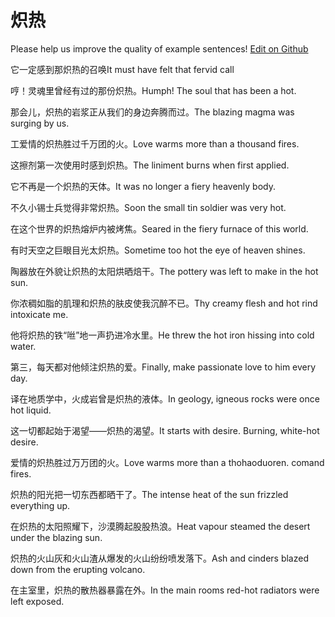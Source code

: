 # 炽热

Please help us improve the quality of example sentences! [Edit on Github](https://github.com/jiyushe/jiyu-example-sentence-source/blob/main/chinese/chire.md)

<p><span class="chinese">它一定感到那炽热的召唤</span><span class="english">It must have felt that fervid call</span></p>

<p><span class="chinese">哼！灵魂里曾经有过的那份炽热。</span><span class="english">Humph! The soul that has been a hot.</span></p>

<p><span class="chinese">那会儿，炽热的岩浆正从我们的身边奔腾而过。</span><span class="english">The blazing magma was surging by us.</span></p>

<p><span class="chinese">工爱情的炽热胜过千万团的火。</span><span class="english">Love warms more than a thousand fires.</span></p>

<p><span class="chinese">这擦剂第一次使用时感到炽热。</span><span class="english">The liniment burns when first applied.</span></p>

<p><span class="chinese">它不再是一个炽热的天体。</span><span class="english">It was no longer a fiery heavenly body.</span></p>

<p><span class="chinese">不久小锡士兵觉得非常炽热。</span><span class="english">Soon the small tin soldier was very hot.</span></p>

<p><span class="chinese">在这个世界的炽热熔炉内被烤焦。</span><span class="english">Seared in the fiery furnace of this world.</span></p>

<p><span class="chinese">有时天空之巨眼目光太炽热。</span><span class="english">Sometime too hot the eye of heaven shines.</span></p>

<p><span class="chinese">陶器放在外貌让炽热的太阳烘晒焙干。</span><span class="english">The pottery was left to make in the hot sun.</span></p>

<p><span class="chinese">你浓稠如脂的肌理和炽热的肤皮使我沉醉不已。</span><span class="english">Thy creamy flesh and hot rind intoxicate me.</span></p>

<p><span class="chinese">他将炽热的铁“咝”地一声扔进冷水里。</span><span class="english">He threw the hot iron hissing into cold water.</span></p>

<p><span class="chinese">第三，每天都对他倾注炽热的爱。</span><span class="english">Finally, make passionate love to him every day.</span></p>

<p><span class="chinese">译在地质学中，火成岩曾是炽热的液体。</span><span class="english">In geology, igneous rocks were once hot liquid.</span></p>

<p><span class="chinese">这一切都起始于渴望——炽热的渴望。</span><span class="english">It starts with desire. Burning, white-hot desire.</span></p>

<p><span class="chinese">爱情的炽热胜过万万团的火。</span><span class="english">Love warms more than a thohaoduoren. comand fires.</span></p>

<p><span class="chinese">炽热的阳光把一切东西都晒干了。</span><span class="english">The intense heat of the sun frizzled everything up.</span></p>

<p><span class="chinese">在炽热的太阳照耀下，沙漠腾起股股热浪。</span><span class="english">Heat vapour steamed the desert under the blazing sun.</span></p>

<p><span class="chinese">炽热的火山灰和火山渣从爆发的火山纷纷喷发落下。</span><span class="english">Ash and cinders blazed down from the erupting volcano.</span></p>

<p><span class="chinese">在主室里，炽热的散热器暴露在外。</span><span class="english">In the main rooms red-hot radiators were left exposed.</span></p>


